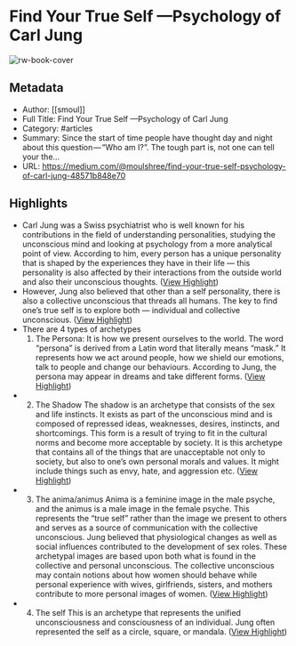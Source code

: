 # Find Your True Self —Psychology of Carl Jung

![rw-book-cover](https://miro.medium.com/v2/resize:fit:1200/1*5Z8wYzGcih0AfP3E8WzUWw.png)

## Metadata
- Author: [[smoul]]
- Full Title: Find Your True Self —Psychology of Carl Jung
- Category: #articles
- Summary: Since the start of time people have thought day and night about this question — “Who am I?”. The tough part is, not one can tell your the…
- URL: https://medium.com/@moulshree/find-your-true-self-psychology-of-carl-jung-48571b848e70

## Highlights
- Carl Jung was a Swiss psychiatrist who is well known for his contributions in the field of understanding personalities, studying the unconscious mind and looking at psychology from a more analytical point of view. According to him, every person has a unique personality that is shaped by the experiences they have in their life — this personality is also affected by their interactions from the outside world and also their unconscious thoughts. ([View Highlight](https://read.readwise.io/read/01hazbr64qv03pywjnpaapjzzy))
- However, Jung also believed that other than a self personality, there is also a collective unconscious that threads all humans. The key to find one’s true self is to explore both — individual and collective unconscious. ([View Highlight](https://read.readwise.io/read/01hazbrdc4exkvb35jvythckz7))
- There are 4 types of archetypes
  1. The Persona:
  It is how we present ourselves to the world. The word “persona” is derived from a Latin word that literally means “mask.” It represents how we act around people, how we shield our emotions, talk to people and change our behaviours. According to Jung, the persona may appear in dreams and take different forms. ([View Highlight](https://read.readwise.io/read/01hazbrs8keea9wnvhb3rkxdm7))
- 2. The Shadow
  The shadow is an archetype that consists of the sex and life instincts. It exists as part of the unconscious mind and is composed of repressed ideas, weaknesses, desires, instincts, and shortcomings. This form is a result of trying to fit in the cultural norms and become more acceptable by society. It is this archetype that contains all of the things that are unacceptable not only to society, but also to one’s own personal morals and values. It might include things such as envy, hate, and aggression etc. ([View Highlight](https://read.readwise.io/read/01hazbrxmx9ehsn0d4m1c8rs9s))
- 3. The anima/animus
  Anima is a feminine image in the male psyche, and the animus is a male image in the female psyche.
  This represents the “true self” rather than the image we present to others and serves as a source of communication with the collective unconscious.
  Jung believed that physiological changes as well as social influences contributed to the development of sex roles. These archetypal images are based upon both what is found in the collective and personal unconscious. The collective unconscious may contain notions about how women should behave while personal experience with wives, girlfriends, sisters, and mothers contribute to more personal images of women. ([View Highlight](https://read.readwise.io/read/01hazbt4mf8e9e794793xhnvpd))
- 4. The self
  This is an archetype that represents the unified unconsciousness and consciousness of an individual. Jung often represented the self as a circle, square, or mandala. ([View Highlight](https://read.readwise.io/read/01hazbtqczxhrsp0k4vyv9fy2d))
